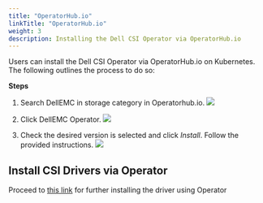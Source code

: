 ```yaml
---
title: "OperatorHub.io"
linkTitle: "OperatorHub.io"
weight: 3
description: Installing the Dell CSI Operator via OperatorHub.io 
---
```


Users can install the Dell CSI Operator via OperatorHub.io on Kubernetes. The following outlines the process to do so:

**Steps**
1. Search DellEMC in storage category in Operatorhub.io.
![](/storage-plugin-docs/images/v1_images/ophub1.png)

2. Click DellEMC Operator.
![](/storage-plugin-docs/images/v1_images/ophub2.png)

3. Check the desired version is selected and click _Install_.  Follow the provided instructions.
![](/storage-plugin-docs/images/v1_images/ophub3.png)

## Install CSI Drivers via Operator

Proceed to [this link](../../installation/operator/#driver-install-via-dell-csi-operator) for further installing the driver using Operator